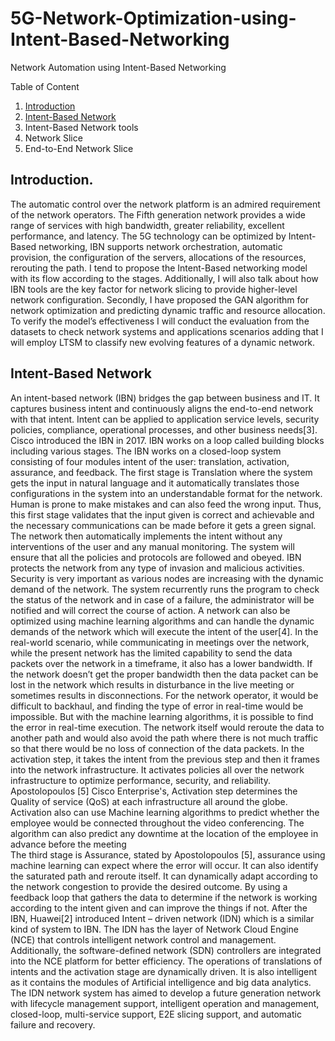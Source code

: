 # 5G-Network-Optimization-using-Intent-Based-Networking
Network Automation using Intent-Based Networking

Table of Content
1. [Introduction](#real-cool-heading)
2. [Intent-Based Network](#anchors-in-markdown)
3. Intent-Based Network tools
4. Network Slice
5. End-to-End Network Slice


## Introduction.
The automatic control over the network platform is an admired requirement of the network operators. The Fifth generation network provides a wide range of services with high bandwidth, greater reliability, excellent performance, and latency. The 5G technology can be optimized by Intent-Based networking, IBN supports network orchestration, automatic provision, the configuration of the servers, allocations of the resources, rerouting the path. I tend to propose the Intent-Based networking model with its flow according to the stages. Additionally, I  will also talk about how IBN tools are the key factor for network slicing to provide higher-level network configuration. Secondly, I have proposed the GAN algorithm for network optimization and predicting dynamic traffic and resource allocation. To verify the model’s effectiveness I will conduct the evaluation from the datasets to check network systems and applications scenarios adding that I will employ LTSM to classify new evolving features of a dynamic network.  
## Intent-Based Network
An intent-based network (IBN)  bridges the gap between business and IT. It captures business intent and continuously aligns the end-to-end network with that intent. Intent can be applied to application service levels, security policies, compliance, operational processes, and other business needs[3]. Cisco introduced the IBN in 2017.
IBN works on a loop called building blocks including various stages. The IBN works on a closed-loop system consisting of four modules intent of the user: translation, activation, assurance, and feedback. The first stage is Translation where the system gets the input in natural language and it automatically translates those configurations in the system into an understandable format for the network. Human is prone to make mistakes and can also feed the wrong input. Thus, this first stage validates that the input given is correct and achievable and the necessary communications can be made before it gets a green signal. The network then automatically implements the intent without any interventions of the user and any manual monitoring. The system will ensure that all the policies and protocols are followed and obeyed. IBN protects the network from any type of invasion and malicious activities. Security is very important as various nodes are increasing with the dynamic demand of the network. The system recurrently runs the program to check the status of the network and in case of a failure, the administrator will be notified and will correct the course of action. A network can also be optimized using machine learning algorithms and can handle the dynamic demands of the network which will execute the intent of the user[4]. In the real-world scenario, while communicating in meetings over the network, while the present network has the limited capability to send the data packets over the network in a timeframe, it also has a lower bandwidth. If the network doesn’t get the proper bandwidth then the data packet can be lost in the network which results in disturbance in the live meeting or sometimes results in disconnections. For the network operator, it would be difficult to backhaul, and finding the type of error in real-time would be impossible. But with the machine learning algorithms, it is possible to find the error in real-time execution. The network itself would reroute the data to another path and would also avoid the path where there is not much traffic so that there would be no loss of connection of the data packets. In the activation step, it takes the intent from the previous step and then it frames into the network infrastructure. It activates policies all over the network infrastructure to optimize performance, security, and reliability. Apostolopoulos [5] Cisco Enterprise's, Activation step determines the Quality of service (QoS)  at each infrastructure all around the globe. Activation also can use Machine learning algorithms to predict whether the employee would be connected throughout the video conferencing. The algorithm can also predict any downtime at the location of the employee in advance before the meeting  
The third stage is Assurance, stated by Apostolopoulos  [5], assurance using machine learning can expect where the error will occur. It can also identify the saturated path and reroute itself. It can dynamically adapt according to the network congestion to provide the desired outcome. By using a feedback loop that gathers the data to determine if the network is working according to the intent given and can improve the things if not. 
   After the IBN, Huawei[2] introduced Intent – driven network (IDN) which is a similar kind of system to IBN. The IDN has the layer of Network Cloud Engine (NCE) that controls intelligent network control and management. Additionally, the software-defined network (SDN) controllers are integrated into the NCE platform for better efficiency. The operations of translations of intents and the activation stage are dynamically driven. It is also intelligent as it contains the modules of Artificial intelligence and big data analytics. The IDN network system has aimed to develop a future generation network with lifecycle management support, intelligent operation and management, closed-loop, multi-service support, E2E slicing support, and automatic failure and recovery.

